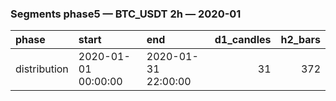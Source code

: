 ### Segments phase5 — BTC_USDT 2h — 2020-01

| phase        | start               | end                 |   d1_candles |   h2_bars |
|:-------------|:--------------------|:--------------------|-------------:|----------:|
| distribution | 2020-01-01 00:00:00 | 2020-01-31 22:00:00 |           31 |       372 |
